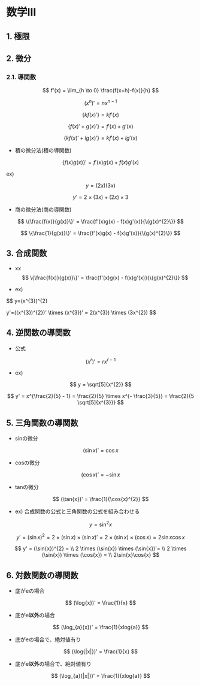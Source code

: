 # 数学Ⅲ

## 1. 極限

## 2. 微分
### 2.1. 導関数

$$
f'(x) = \lim_{h \to 0} \frac{f(x+h)-f(x)}{h}
$$



$$
(x^{n})' = nx^{n-1}
$$

$$
\{k{f(x)'}\} = kf'(x)
$$

$$
\{{f(x)'} + g(x)'\} = f'(x) + g'(x)
$$

$$
\{k{f(x)'} + lg(x)'\} = kf'(x) + lg'(x)
$$


- 積の微分法(積の導関数)  

$$
\{f(x)g(x)\}' = f'(x)g(x) + f(x)g'(x)
$$

ex)

$$
y = (2x)(3x)
$$

$$
y' = 2 \times (3x) + (2x)\times 3
$$

- 商の微分法(商の導関数)  

$$
\{\frac{f(x)}{g(x)}\}' = \frac{f'(x)g(x) - f(x)g'(x)}{\{g(x)^{2}\}}
$$


$$
\{\frac{1}{g(x)}\}' = \frac{f'(x)g(x) - f(x)g'(x)}{\{g(x)^{2}\}}
$$

## 3. 合成関数  
- xx
$$
\{\frac{f(x)}{g(x)}\}' = \frac{f'(x)g(x) - f(x)g'(x)}{\{g(x)^{2}\}}
$$

- ex)

$$
y=(x^{3})^{2}

$$
$$
y'=((x^{3})^{2})' \times (x^{3})' = 2(x^{3}) \times (3x^{2})
$$

## 4. 逆関数の導関数  
- 公式

$$
(x^{r})' = rx^{r-1} 
$$

- ex)

$$
y = \sqrt[5]{x^{2}}
$$

$$
y' = x^{\frac{2}{5} - 1} = \frac{2}{5} \times x^{- \frac{3}{5}} = \frac{2}{5 \sqrt[5]{x^{3}}}
$$



## 5. 三角関数の導関数
- sinの微分

$$
(\sin{x})' = \cos{x}
$$

- cosの微分

$$
(\cos{x})' = -\sin{x}
$$

- tanの微分

$$
(\tan{x})' = \frac{1}{\cos{x}^{2}}
$$

- ex)
合成関数の公式と三角関数の公式を組み合わせる

$$
y = \sin^{2}{x}
$$


$$
y' = (\sin{x})^{2} = 2 \times (\sin{x}) \times (\sin{x})'= 2 \times (\sin{x}) \times (\cos{x})= 2\sin{x}\cos{x}
$$

$$
y' = (\sin{x})^{2} = \\
2 \times (\sin{x}) \times (\sin{x})'= \\
2 \times (\sin{x}) \times (\cos{x}) = \\
2\sin{x}\cos{x}
$$

## 6. 対数関数の導関数

- 底がeの場合

$$
(\log{x})' = \frac{1}{x}
$$

- 底がe**以外**の場合

$$
(\log_{a}{x})' = \frac{1}{xlog{a}}
$$


- 底がeの場合で、絶対値有り

$$
(\log{|x|})' = \frac{1}{x}
$$

- 底がe**以外**の場合で、絶対値有り

$$
(\log_{a}{|x|})' = \frac{1}{xlog{a}}
$$

